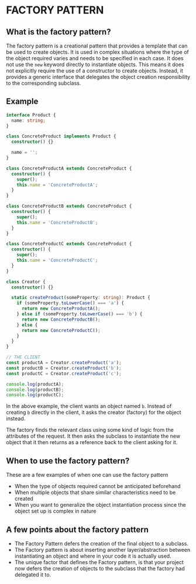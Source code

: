 # FACTORY PATTERN

## What is the factory pattern?

The factory pattern is a creational pattern that provides a template that can be used to create objects.
It is used in complex situations where the type of the object required varies and needs to be specified in each case.
It does not use the `new` keyword directly to instantiate objects. This means it does not explicitly require the use of a constructor to create objects. Instead, it provides a generic interface that delegates the object creation responsibility to the corresponding subclass.

## Example

```ts
interface Product {
  name: string;
}

class ConcreteProduct implements Product {
  constructor() {}

  name = '';
}

class ConcreteProductA extends ConcreteProduct {
  constructor() {
    super();
    this.name = 'ConcreteProductA';
  }
}

class ConcreteProductB extends ConcreteProduct {
  constructor() {
    super();
    this.name = 'ConcreteProductB';
  }
}

class ConcreteProductC extends ConcreteProduct {
  constructor() {
    super();
    this.name = 'ConcreteProductC';
  }
}

class Creator {
  constructor() {}

  static createProduct(someProperty: string): Product {
    if (someProperty.toLowerCase() === 'a') {
      return new ConcreteProductA();
    } else if (someProperty.toLowerCase() === 'b') {
      return new ConcreteProductB();
    } else {
      return new ConcreteProductC();
    }
  }
}

// THE CLIENT
const productA = Creator.createProduct('a');
const productB = Creator.createProduct('b');
const productC = Creator.createProduct('c');

console.log(productA);
console.log(productB);
console.log(productC);
```

In the above example, the client wants an object named `b`.
Instead of creating `b` directly in the client, it asks the creator (factory) for the object instead.

The factory finds the relevant class using some kind of logic from the attributes of the request. It then asks the subclass to instantiate the new object that it then returns as a reference back to the client asking for it.

## When to use the factory pattern?

These are a few examples of when one can use the factory pattern

- When the type of objects required cannot be anticipated beforehand
- When multiple objects that share similar characteristics need to be created
- When you want to generalize the object instantiation process since the object set up is complex in nature

## A few points about the factory pattern

- The Factory Pattern defers the creation of the final object to a subclass.
- The Factory pattern is about inserting another layer/abstraction between instantiating an object and where in your code it is actually used.
- The unique factor that defines the Factory pattern, is that your project now defers the creation of objects to the subclass that the factory had delegated it to.
